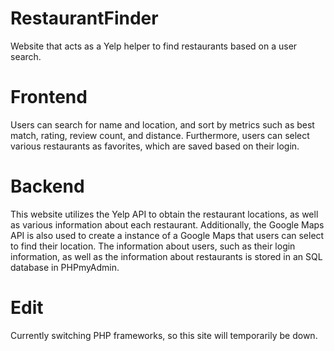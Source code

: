 # RestaurantFinder
Website that acts as a Yelp helper to find restaurants based on a user search.

# Frontend
Users can search for name and location, and sort by metrics such as best match, rating, review count, and distance.
Furthermore, users can select various restaurants as favorites, which are saved based on their login.

# Backend
This website utilizes the Yelp API to obtain the restaurant locations, as well as various information about each restaurant.
Additionally, the Google Maps API is also used to create a instance of a Google Maps that users can select to find their location.
The information about users, such as their login information, as well as the information about restaurants is stored in an SQL database in PHPmyAdmin.

# Edit
Currently switching PHP frameworks, so this site will temporarily be down.
